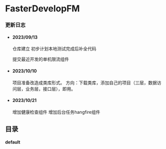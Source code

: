 # FasterDevelopFM
### 更新日志

- #### 2023/09/13

  仓库建立 初步计划本地测试完成后补全代码

  提交最近开发的单机限流组件

- #### 2023/10/10

  项目准备改造成类库形式。
  方向：下载类库，添加自己的项目（三层，数据访问层，业务层，接口层），即用。
- #### 2023/10/21

  增加健康检查组件
  增加后台任务hangfire组件
  
## 目录

#### default
